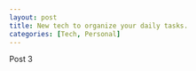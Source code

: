 ```yaml
---
layout: post
title: New tech to organize your daily tasks.
categories: [Tech, Personal]
---
```


Post 3
